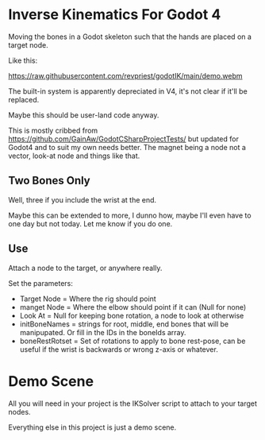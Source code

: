# Inverse Kinematics For Godot 4

Moving the bones in a Godot skeleton such that the
hands are placed on a target node.

Like this:

https://raw.githubusercontent.com/revpriest/godotIK/main/demo.webm

The built-in system is apparently depreciated in V4, it's not clear if it'll be replaced.

Maybe this should be user-land code anyway.

This is mostly cribbed from https://github.com/GainAw/GodotCSharpProjectTests/
but updated for Godot4 and to suit my own needs better.
The magnet being a node not a vector, look-at node and 
things like that.

## Two Bones Only

Well, three if you include the wrist at the end.

Maybe this can be extended to more, I dunno how,
maybe I'll even have to one day but not today.
Let me know if you do one.

## Use

Attach a node to the target, or anywhere really.

Set the parameters:

* Target Node = Where the rig should point
* manget Node = Where the elbow should point if it can (Null for none)
* Look At = Null for keeping bone rotation, a node to look at otherwise
* initBoneNames = strings for root, middle, end bones that will be manipupated.
     Or fill in the IDs in the boneIds array.
* boneRestRotset = Set of rotations to apply to bone rest-pose,
                   can be useful if the wrist is backwards or wrong z-axis or whatever. 

# Demo Scene

All you will need in your project is the IKSolver script to
attach to your target nodes.

Everything else in this project is just a demo scene.
